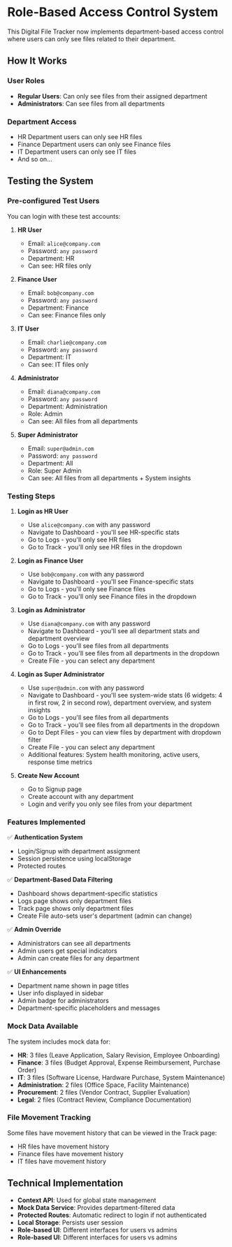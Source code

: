 # Role-Based Access Control System

This Digital File Tracker now implements department-based access control where users can only see files related to their department.

## How It Works

### User Roles
- **Regular Users**: Can only see files from their assigned department
- **Administrators**: Can see files from all departments

### Department Access
- HR Department users can only see HR files
- Finance Department users can only see Finance files
- IT Department users can only see IT files
- And so on...

## Testing the System

### Pre-configured Test Users

You can login with these test accounts:

1. **HR User**
   - Email: `alice@company.com`
   - Password: `any password`
   - Department: HR
   - Can see: HR files only

2. **Finance User**
   - Email: `bob@company.com`
   - Password: `any password`
   - Department: Finance
   - Can see: Finance files only

3. **IT User**
   - Email: `charlie@company.com`
   - Password: `any password`
   - Department: IT
   - Can see: IT files only

4. **Administrator**
   - Email: `diana@company.com`
   - Password: `any password`
   - Department: Administration
   - Role: Admin
   - Can see: All files from all departments

5. **Super Administrator**
   - Email: `super@admin.com`
   - Password: `any password`
   - Department: All
   - Role: Super Admin
   - Can see: All files from all departments + System insights

### Testing Steps

1. **Login as HR User**
   - Use `alice@company.com` with any password
   - Navigate to Dashboard - you'll see HR-specific stats
   - Go to Logs - you'll only see HR files
   - Go to Track - you'll only see HR files in the dropdown

2. **Login as Finance User**
   - Use `bob@company.com` with any password
   - Navigate to Dashboard - you'll see Finance-specific stats
   - Go to Logs - you'll only see Finance files
   - Go to Track - you'll only see Finance files in the dropdown

3. **Login as Administrator**
   - Use `diana@company.com` with any password
   - Navigate to Dashboard - you'll see all department stats and department overview
   - Go to Logs - you'll see files from all departments
   - Go to Track - you'll see files from all departments in the dropdown
   - Create File - you can select any department

4. **Login as Super Administrator**
   - Use `super@admin.com` with any password
   - Navigate to Dashboard - you'll see system-wide stats (6 widgets: 4 in first row, 2 in second row), department overview, and system insights
   - Go to Logs - you'll see files from all departments
   - Go to Track - you'll see files from all departments in the dropdown
   - Go to Dept Files - you can view files by department with dropdown filter
   - Create File - you can select any department
   - Additional features: System health monitoring, active users, response time metrics

4. **Create New Account**
   - Go to Signup page
   - Create account with any department
   - Login and verify you only see files from your department

### Features Implemented

✅ **Authentication System**
- Login/Signup with department assignment
- Session persistence using localStorage
- Protected routes

✅ **Department-Based Data Filtering**
- Dashboard shows department-specific statistics
- Logs page shows only department files
- Track page shows only department files
- Create File auto-sets user's department (admin can change)

✅ **Admin Override**
- Administrators can see all departments
- Admin users get special indicators
- Admin can create files for any department

✅ **UI Enhancements**
- Department name shown in page titles
- User info displayed in sidebar
- Admin badge for administrators
- Department-specific placeholders and messages

### Mock Data Available

The system includes mock data for:
- **HR**: 3 files (Leave Application, Salary Revision, Employee Onboarding)
- **Finance**: 3 files (Budget Approval, Expense Reimbursement, Purchase Order)
- **IT**: 3 files (Software License, Hardware Purchase, System Maintenance)
- **Administration**: 2 files (Office Space, Facility Maintenance)
- **Procurement**: 2 files (Vendor Contract, Supplier Evaluation)
- **Legal**: 2 files (Contract Review, Compliance Documentation)

### File Movement Tracking

Some files have movement history that can be viewed in the Track page:
- HR files have movement history
- Finance files have movement history  
- IT files have movement history

## Technical Implementation

- **Context API**: Used for global state management
- **Mock Data Service**: Provides department-filtered data
- **Protected Routes**: Automatic redirect to login if not authenticated
- **Local Storage**: Persists user session
- **Role-based UI**: Different interfaces for users vs admins 
- **Role-based UI**: Different interfaces for users vs admins 